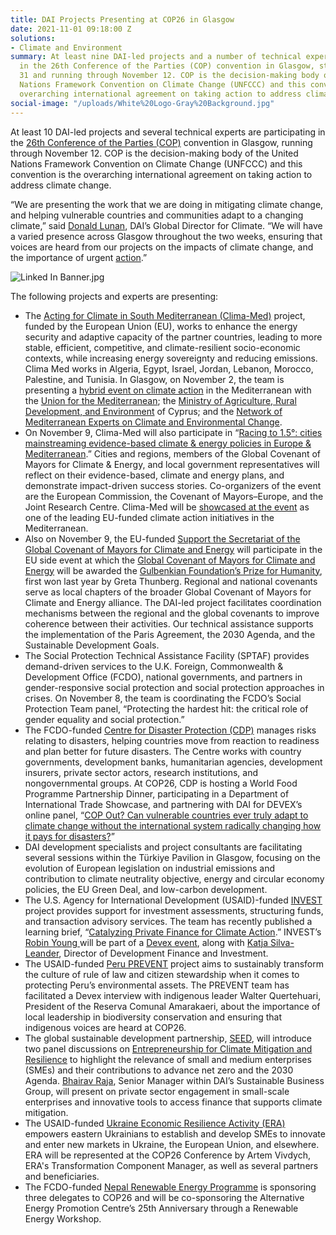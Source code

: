 ```yaml
---
title: DAI Projects Presenting at COP26 in Glasgow
date: 2021-11-01 09:18:00 Z
solutions:
- Climate and Environment
summary: At least nine DAI-led projects and a number of technical experts are participating
  in the 26th Conference of the Parties (COP) convention in Glasgow, starting October
  31 and running through November 12. COP is the decision-making body of the United
  Nations Framework Convention on Climate Change (UNFCCC) and this convention is the
  overarching international agreement on taking action to address climate change.
social-image: "/uploads/White%20Logo-Gray%20Background.jpg"
---
```


At least 10 DAI-led projects and several technical experts are participating in the [26th Conference of the Parties (COP)](https://ukcop26.org/the-conference/presidency-programme/) convention in Glasgow, running through November 12. COP is the decision-making body of the United Nations Framework Convention on Climate Change (UNFCCC) and this convention is the overarching international agreement on taking action to address climate change. 

“We are presenting the work that we are doing in mitigating climate change, and helping vulnerable countries and communities adapt to a changing climate,” said [Donald Lunan](https://www.dai.com/who-we-are/our-team/donald-lunan), DAI’s Global Director for Climate. “We will have a varied presence across Glasgow throughout the two weeks, ensuring that voices are heard from our projects on the impacts of climate change, and the importance of urgent [action](https://www.dai.com/news/dai-joins-race-to-zero-campaign-accelerating-companys-trajectory-to-net-zero).”

![Linked In Banner.jpg](/uploads/Linked%20In%20Banner.jpg)

The following projects and experts are presenting: 

* The [Acting for Climate in South Mediterranean (Clima-Med)](https://www.dai.com/our-work/projects/regional-eu-for-climate-action-in-the-european-neighbourhood-instrument-eni-southern-neighbourhood) project, funded by the European Union (EU), works to enhance the energy security and adaptive capacity of the partner countries, leading to more stable, efficient, competitive, and climate-resilient socio-economic contexts, while increasing energy sovereignty and reducing emissions. Clima Med works in Algeria, Egypt, Israel, Jordan, Lebanon, Morocco, Palestine, and Tunisia. In Glasgow, on November 2, the team is presenting a [hybrid event on climate action](https://www.climamed.eu/cop26-clima-med-will-demonstrate-innovative-funding-models-mainstreaming-climate-action-in-the-south-mediterranean-region/) in the Mediterranean with the [Union for the Mediterranean](https://ufmsecretariat.org/); the [Ministry of Agriculture, Rural Development, and Environment](https://moa.gov.cy/ministry/mission/?lang=en) of Cyprus; and the [Network of Mediterranean Experts on Climate and Environmental Change](https://www.medecc.org/).
* On November 9, Clima-Med will also participate in “[Racing to 1.5°: cities mainstreaming evidence-based climate & energy policies in Europe & Mediterranean](https://cop26eusideevents.app.swapcard.com/event/eu-side-events-cop26/planning/UGxhbm5pbmdfNzI1NTA0).” Cities and regions, members of the Global Covenant of Mayors for Climate & Energy, and local government representatives will reflect on their evidence-based, climate and energy plans, and demonstrate impact-driven success stories. Co-organizers of the event are the European Commission, the Covenant of Mayors–Europe, and the Joint Research Centre. Clima-Med will be [showcased at the event](https://www.climamed.eu/cop26-how-are-cities-in-europe-and-the-mediterranean-implementing-evidence-based-climate-energy-action/) as one of the leading EU-funded climate action initiatives in the Mediterranean.
* Also on November 9, the EU-funded [Support the Secretariat of the Global Covenant of Mayors for Climate and Energy](https://www.dai.com/our-work/projects/support-the-secretariat-of-the-global-covenant-of-mayors-for-climate-and-energy) will participate in the EU side event at which the [Global Covenant of Mayors for Climate and Energy](https://www.globalcovenantofmayors.org/) will be awarded the [Gulbenkian Foundation’s Prize for Humanity](https://gulbenkian.pt/en/the-foundation/gulbenkian-prize-for-humanity/), first won last year by Greta Thunberg. Regional and national covenants serve as local chapters of the broader Global Covenant of Mayors for Climate and Energy alliance. The DAI-led project facilitates coordination mechanisms between the regional and the global covenants to improve coherence between their activities. Our technical assistance supports the implementation of the Paris Agreement, the 2030 Agenda, and the Sustainable Development Goals. 
* The Social Protection Technical Assistance Facility (SPTAF) provides demand-driven services to the U.K. Foreign, Commonwealth & Development Office (FCDO), national governments, and partners in gender-responsive social protection and social protection approaches in crises. On November 8, the team is coordinating the FCDO’s Social Protection Team panel, “Protecting the hardest hit: the critical role of gender equality and social protection.” 
* The FCDO-funded [Centre for Disaster Protection (CDP)](https://www.dai.com/our-work/projects/worldwide-centre-for-disaster-protection) manages risks relating to disasters, helping countries move from reaction to readiness and plan better for future disasters. The Centre works with country governments, development banks, humanitarian agencies, development insurers, private sector actors, research institutions, and nongovernmental groups. At COP26, CDP is hosting a World Food Programme Partnership Dinner, participating in a Department of International Trade Showcase, and partnering with DAI for DEVEX’s online panel, “[COP Out? Can vulnerable countries ever truly adapt to climate change without the international system radically changing how it pays for disasters?](https://pages.devex.com/cop-out-or-radically-change-the-way-the-world-pays-for-disasters.html)” 
* DAI development specialists and project consultants are facilitating several sessions within the Türkiye Pavilion in Glasgow, focusing on the evolution of European legislation on industrial emissions and contribution to climate neutrality objective, energy and circular economy policies, the EU Green Deal, and low-carbon development. 
* The U.S. Agency for International Development (USAID)-funded [INVEST](https://www.dai.com/our-work/projects/worldwide-the-invest-project) project provides support for investment assessments, structuring funds, and transaction advisory services. The team has recently published a learning brief, “[Catalyzing Private Finance for Climate Action](https://www.usaid.gov/documents/catalyzing-private-finance-climate-action-learning-brief).” INVEST’s [Robin Young ](https://www.dai.com/who-we-are/our-team/robin-young) will be part of a [Devex event](https://pages.devex.com/future-of-development-finance-2021.html#register), along with [Katja Silva-Leander](https://www.dai.com/who-we-are/our-team/katja-silva-leander), Director of Development Finance and Investment. 
* The USAID-funded [Peru PREVENT](https://www.dai.com/our-work/projects/peru-prevent) project aims to sustainably transform the culture of rule of law and citizen stewardship when it comes to protecting Peru’s environmental assets. The PREVENT team has facilitated a Devex interview with indigenous leader Walter Quertehuari, President of the Reserva Comunal Amarakaeri, about the importance of local leadership in biodiversity conservation and ensuring that indigenous voices are heard at COP26.
* The global sustainable development partnership, [SEED](https://www.seed.uno/), will introduce two panel discussions on [Entrepreneurship for Climate Mitigation and Resilience](https://www.greengrowthknowledge.org/sites/default/files/ICC-COP26_%20SEED-Concept%20Note_Agenda_Final.pdf) to highlight the relevance of small and medium enterprises (SMEs) and their contributions to advance net zero and the 2030 Agenda. [Bhairav Raja](https://www.dai.com/who-we-are/our-team/bhairav-raja), Senior Manager within DAI’s Sustainable Business Group, will present on private sector engagement in small-scale enterprises and innovative tools to access finance that supports climate mitigation.
* The USAID-funded [Ukraine Economic Resilience Activity (ERA)](https://www.dai.com/our-work/projects/ukraine-economic-resilience-activity) empowers eastern Ukrainians to establish and develop SMEs to innovate and enter new markets in Ukraine, the European Union, and elsewhere. ERA will be represented at the COP26 Conference by Artem Vivdych, ERA's Transformation Component Manager, as well as several partners and beneficiaries.
* The FCDO-funded [Nepal Renewable Energy Programme](https://www.dai.com/our-work/projects/nepal-renewable-energy-programme) is sponsoring three delegates to COP26 and will be co-sponsoring the Alternative Energy Promotion Centre’s 25th Anniversary through a Renewable Energy Workshop. 